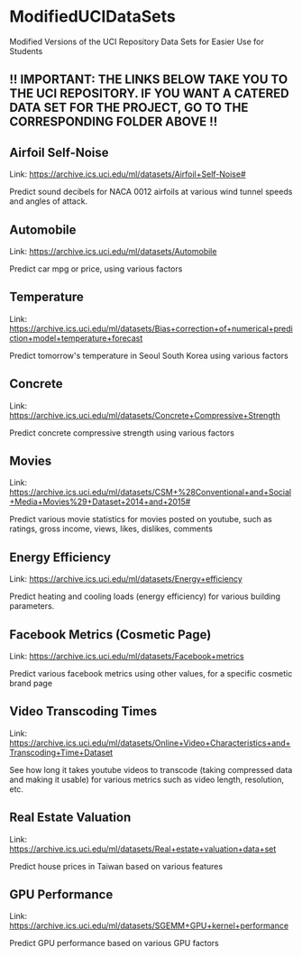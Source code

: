 # ModifiedUCIDataSets
Modified Versions of the UCI Repository Data Sets for Easier Use for Students

## !! IMPORTANT: THE LINKS BELOW TAKE YOU TO THE UCI REPOSITORY.  IF YOU WANT A CATERED DATA SET FOR THE PROJECT, GO TO THE CORRESPONDING FOLDER ABOVE !!

## Airfoil Self-Noise

Link: https://archive.ics.uci.edu/ml/datasets/Airfoil+Self-Noise#

Predict sound decibels for NACA 0012 airfoils at various wind tunnel speeds and angles of attack.

## Automobile

Link: https://archive.ics.uci.edu/ml/datasets/Automobile

Predict car mpg or price, using various factors

## Temperature

Link: https://archive.ics.uci.edu/ml/datasets/Bias+correction+of+numerical+prediction+model+temperature+forecast

Predict tomorrow's temperature in Seoul South Korea using various factors

## Concrete

Link: https://archive.ics.uci.edu/ml/datasets/Concrete+Compressive+Strength

Predict concrete compressive strength using various factors

## Movies

Link: https://archive.ics.uci.edu/ml/datasets/CSM+%28Conventional+and+Social+Media+Movies%29+Dataset+2014+and+2015#

Predict various movie statistics for movies posted on youtube, such as ratings, gross income, views, likes, dislikes, comments

## Energy Efficiency

Link: https://archive.ics.uci.edu/ml/datasets/Energy+efficiency

Predict heating and cooling loads (energy efficiency) for various building parameters.

## Facebook Metrics (Cosmetic Page)

Link: https://archive.ics.uci.edu/ml/datasets/Facebook+metrics

Predict various facebook metrics using other values, for a specific cosmetic brand page

## Video Transcoding Times

Link: https://archive.ics.uci.edu/ml/datasets/Online+Video+Characteristics+and+Transcoding+Time+Dataset

See how long it takes youtube videos to transcode (taking compressed data and making it usable) for various metrics such as video length, resolution, etc.

## Real Estate Valuation

Link: https://archive.ics.uci.edu/ml/datasets/Real+estate+valuation+data+set

Predict house prices in Taiwan based on various features

## GPU Performance

Link: https://archive.ics.uci.edu/ml/datasets/SGEMM+GPU+kernel+performance

Predict GPU performance based on various GPU factors
